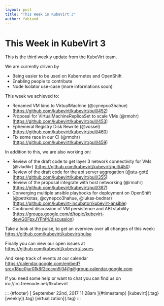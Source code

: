 ```yaml
---
layout: post
title: "This Week in KubeVirt 3"
author: fabiand
---
```



This Week in KubeVirt 3
=======================

This is the third weekly update from the KubeVirt team.

We are currently driven by

-   Being easier to be used on Kubernetes and OpenShift
-   Enabling people to contribute
-   Node Isolator use-case (more informations soon)

This week we achieved to:

-   Renamed VM kind to VirtualMachine (\@cynepco3hahue)
    (<https://github.com/kubevirt/kubevirt/pull/452>)
-   Proposal for VirtualMachineReplicaSet to scale VMs (\@rmohr)
    (<https://github.com/kubevirt/kubevirt/pull/453>)
-   Ephemeral Registry Disk Rewrite (\@vossel)
    (<https://github.com/kubevirt/kubevirt/pull/460>)
-   Fix some race in our CI (\@rmohr)
    (<https://github.com/kubevirt/kubevirt/pull/459>)

In addition to this, we are also working on:

-   Review of the draft code to get layer 3 network connectivity for VMs
    (\@vladikr) (<https://github.com/kubevirt/kubevirt/pull/450>)
-   Review of the draft code for the api server aggregation (\@stu-gott)
    (<https://github.com/kubevirt/kubevirt/pull/355>)
-   Review of the proposal integrate with host networking (\@rmohr)
    (<https://github.com/kubevirt/kubevirt/pull/367>)
-   Converging multiple ansible playbooks for deployment on OpenShift
    (\@petrkotas, \@cynepco3hahue, \@lukas-bednar)
    (<https://github.com/kubevirt-incubator/kubevirt-ansible>)
-   Continued discussion of VM persistence and ABI stability
    (<https://groups.google.com/d/topic/kubevirt-dev/G0FpxJYFhf4/discussion>)

Take a look at the pulse, to get an overview over all changes of this
week: <https://github.com/kubevirt/kubevirt/pulse>

Finally you can view our open issues at
<https://github.com/kubevirt/kubevirt/issues>

And keep track of events at our calendar
<https://calendar.google.com/embed?src=18pc0jur01k8f2cccvn5j04j1g@group.calendar.google.com>

If you need some help or want to chat you can find us on
irc://irc.freenode.net/\#kubevirt

::: {#footer}
[ September 22nd, 2017 11:28am ]{#timestamp} [kubevirt]{.tag}
[weekly]{.tag} [virtualization]{.tag}
:::
